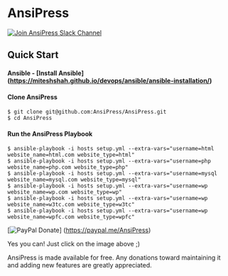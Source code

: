 # AnsiPress

[![Join AnsiPress Slack Channel](https://ansipress.herokuapp.com/badge.svg)](https://ansipress.herokuapp.com/)

## Quick Start

#### Ansible - [Install Ansible] (https://miteshshah.github.io/devops/ansible/ansible-installation/)

#### Clone AnsiPress

```
$ git clone git@github.com:AnsiPress/AnsiPress.git
$ cd AnsiPress
```

#### Run the AnsiPress Playbook

```
$ ansible-playbook -i hosts setup.yml --extra-vars="username=html website_name=html.com website_type=html"
$ ansible-playbook -i hosts setup.yml --extra-vars="username=php website_name=php.com website_type=php"
$ ansible-playbook -i hosts setup.yml --extra-vars="username=mysql website_name=mysql.com website_type=mysql"
$ ansible-playbook -i hosts setup.yml --extra-vars="username=wp website_name=wp.com website_type=wp"
$ ansible-playbook -i hosts setup.yml --extra-vars="username=wp website_name=w3tc.com website_type=w3tc"
$ ansible-playbook -i hosts setup.yml --extra-vars="username=wp website_name=wpfc.com website_type=wpfc"
```

[![PayPal Donate](https://cloud.githubusercontent.com/assets/1223371/20793214/ec6ffca2-b7eb-11e6-9614-d893ff77a565.png)]  (https://paypal.me/AnsiPress)

Yes you can! Just click on the image above ;)

AnsiPress is made available for free. Any donations toward maintaining it and adding new features are greatly appreciated.
